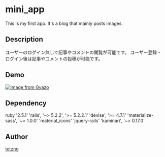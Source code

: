 mini_app
====
This is my first app. It's a blog that mainly posts images.

## Description
ユーザーのログイン無しで記事やコメントの閲覧が可能です。
ユーザー登録・ログイン後は記事やコメントの投稿が可能です。

## Demo
[![Image from Gyazo](https://i.gyazo.com/3d612d1d8bee03cc5d1877aa12b5540c.gif)](https://gyazo.com/3d612d1d8bee03cc5d1877aa12b5540c)

## Dependency
ruby '2.5.1'
'rails', '~> 5.2.2', '>= 5.2.2.1'
'devise', '>= 4.7.1'
'materialize-sass', '~> 1.0.0'
'material_icons'
'jquery-rails'
'kaminari', '~> 0.17.0'

## Author
[tetzng](https://github.com/tetzng)